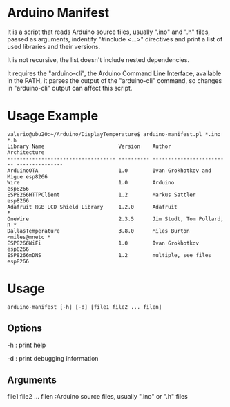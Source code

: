 # Arduino Manifest

It is a script that reads Arduino source files, usually ".ino" and
".h" files, passed as arguments, indentify "#include <...>" directives
and print a list of used libraries and their versions.

It is not recursive, the list doesn't include nested dependencies.

It requires the "arduino-cli", the Arduino Command Line Interface,
available in the PATH, it parses the output of the "arduino-cli"
command, so changes in "arduino-cli" output can affect this script.

# Usage Example

```
valerio@ubu20:~/Arduino/DisplayTemperature$ arduino-manifest.pl *.ino *.h
Library Name                        Version    Author                    Architecture
----------------------------------- ---------- ------------------------- ---------------
ArduinoOTA                          1.0        Ivan Grokhotkov and Migue esp8266
Wire                                1.0        Arduino                   esp8266
ESP8266HTTPClient                   1.2        Markus Sattler            esp8266
Adafruit RGB LCD Shield Library     1.2.0      Adafruit                  *
OneWire                             2.3.5      Jim Studt, Tom Pollard, R *
DallasTemperature                   3.8.0      Miles Burton <miles@mnetc *
ESP8266WiFi                         1.0        Ivan Grokhotkov           esp8266
ESP8266mDNS                         1.2        multiple, see files       esp8266
```

# Usage

```
arduino-manifest [-h] [-d] [file1 file2 ... filen]
```

## Options

-h
: print help

-d
: print debugging information

## Arguments

file1 file2 ... filen
:Arduino source files, usually ".ino" or ".h" files
